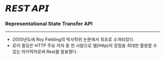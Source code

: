 # 𝙍𝙀𝙎𝙏 𝘼𝙋𝙄
### Representational State Transfer API
***
- 2000년도에 Roy Fielding의 박사학위 논문에서 최초로 소개되었다.
- 로이 필딩은 HTTP 주요 저자 중 한 사람으로 웹(Http)의 장점을 최대한 활용할 수 있는 아키텍처로써 Rest를 발표했다.






